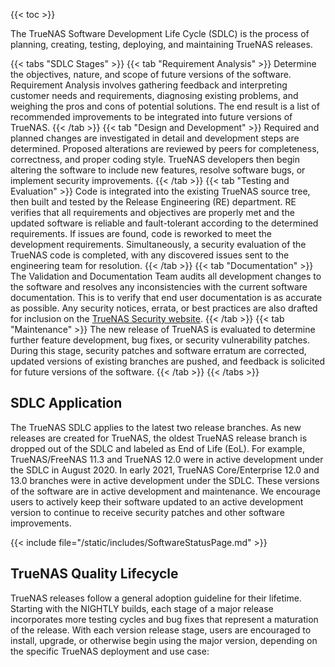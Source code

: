 &NewLine;

{{< toc >}}

The TrueNAS Software Development Life Cycle (SDLC) is the process of planning, creating, testing, deploying, and maintaining TrueNAS releases.

{{< tabs "SDLC Stages" >}}
{{< tab "Requirement Analysis" >}}
Determine the objectives, nature, and scope of future versions of the software.
Requirement Analysis involves gathering feedback and interpreting customer needs and requirements, diagnosing existing problems, and weighing the pros and cons of potential solutions.
The end result is a list of recommended improvements to be integrated into future versions of TrueNAS.
{{< /tab >}}
{{< tab "Design and Development" >}}
Required and planned changes are investigated in detail and development steps are determined.
Proposed alterations are reviewed by peers for completeness, correctness, and proper coding style.
TrueNAS developers then begin altering the software to include new features, resolve software bugs, or implement security improvements. 
{{< /tab >}}
{{< tab "Testing and Evaluation" >}}
Code is integrated into the existing TrueNAS source tree, then built and tested by the Release Engineering (RE) department.
RE verifies that all requirements and objectives are properly met and the updated software is reliable and fault-tolerant according to the determined requirements.
If issues are found, code is reworked to meet the development requirements.
Simultaneously, a security evaluation of the TrueNAS code is completed, with any discovered issues sent to the engineering team for resolution.
{{< /tab >}}
{{< tab "Documentation" >}}
The Validation and Documentation Team audits all development changes to the software and resolves any inconsistencies with the current software documentation.
This is to verify that end user documentation is as accurate as possible.
Any security notices, errata, or best practices are also drafted for inclusion on the [TrueNAS Security website](https://security.truenas.com/).
{{< /tab >}}
{{< tab "Maintenance" >}}
The new release of TrueNAS is evaluated to determine further feature development, bug fixes, or security vulnerability patches.
During this stage, security patches and software erratum are corrected, updated versions of existing branches are pushed, and feedback is solicited for future versions of the software.
{{< /tab >}}
{{< /tabs >}}

## SDLC Application

The TrueNAS SDLC applies to the latest two release branches.
As new releases are created for TrueNAS, the oldest TrueNAS release branch is dropped out of the SDLC and labeled as End of Life (EoL).
For example, TrueNAS/FreeNAS 11.3 and TrueNAS 12.0 were in active development under the SDLC in August 2020.
In early 2021, TrueNAS Core/Enterprise 12.0 and 13.0 branches were in active development under the SDLC.
These versions of the software are in active development and maintenance.
We encourage users to actively keep their software updated to an active development version to continue to receive security patches and other software improvements.

{{< include file="/static/includes/SoftwareStatusPage.md" >}}

## TrueNAS Quality Lifecycle

TrueNAS releases follow a general adoption guideline for their lifetime.
Starting with the NIGHTLY builds, each stage of a major release incorporates more testing cycles and bug fixes that represent a maturation of the release.
With each version release stage, users are encouraged to install, upgrade, or otherwise begin using the major version, depending on the specific TrueNAS deployment and use case: